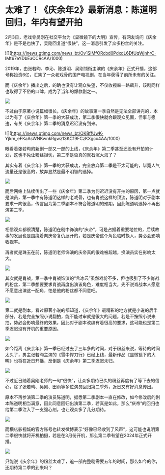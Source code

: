 # 太难了！《庆余年2》最新消息：陈道明回归，年内有望开拍

2月3日，老戏骨吴刚在社交平台为《显微镜下的大明》宣传，有网友询问《庆余年》是不是也快了，吴刚回复道“很快”，这一消息引发了众多粉丝的关注。

![](https://inews.gtimg.com/news_bt/Ov1SiMfORcbd0PdxdL6DfUqWjnhrC-
IMt67eYDbEaCCRcAA/1000)

2019年，由张若昀、李沁、陈道明、吴刚领衔主演的《庆余年》正式开播，这部号称投资6亿，汇集了一众老戏骨的国产电视剧，在当年获得了前所未有的关注。

而《庆余年》播出之后，的确也没有让观众失望，不仅收视率一路飙升，该剧同样也取得了不俗的口碑，成为了当年的爆款剧之一。

![](https://inews.gtimg.com/news_bt/O8gxjuL19_n0711nZbQ6kIbBFTeABVy8TohYbbglSHENcAA/1000)

不过由于原著小说篇幅很长，《庆余年》的故事第一季自然是无法全部讲完的，本以为有了《庆余年》第一季的大获成功，第二季很快就会跟观众见面，但事与愿违，有关《庆余年》第二季的消息迟迟没有到来。

![](https://inews.gtimg.com/news_bt/OKBffUwK-
Yjkm_eFKaAsWNKwnkRgwz13KC19FCzKXgcx4AA/1000)

眼看着张若昀的新剧一部又一部的上线，《庆余年》第二季甚至还没有开拍的计划，这也不免让粉丝担忧，第二季是否真的就石沉大海了？

其实有着《庆余年》第一季的大获成功，完全放弃第二季是不太可能的，毕竟人气流量还是很高的，放弃显然是最不明智的选择。

![](https://inews.gtimg.com/news_bt/OCi0BCqdflcBuQZxINWl8vXCmMo1wlXFx7HtBnq0PL9BkAA/1000)

而后网络上陆续传出了一些《庆余年》第二季为何迟迟没有开拍的原因，第一点就是演员，第一季中有陈道明这样的老戏骨，也有肖战这样的顶流，陈道明对于剧本要求一向很高，传言因为第二季剧本不符合陈道明的预期，因此陈道明选择不再出演第二季。

![](https://inews.gtimg.com/news_bt/OIVnKK9Qpmp6_gIlokTmHOQrkS2C_FPIx6KTm5SrPBG6QAA/1000)

相信观众都很清楚，陈道明在剧中饰演的“庆帝”，可是占据着重要地位的，后续故事的发展也是围绕着向庆帝复仇展开的，若是庆帝这个角色临时换人，势必会影响收视率。

再者就是珠玉在前，陈道明老师饰演的庆帝真的很难被超越，换演员实在影响太大。

![](https://inews.gtimg.com/news_bt/OM4ffWUC6Z9x8xKyUOTGFNuKOettKa-d7GOxKxMlOV0sAAA/1000)

其次就是肖战，第一季中肖战饰演的“言冰云”虽然戏份不多，但也吸引了不少肖战的粉丝，第二季想要要求肖战再度出演该角色，难度相当大，先不说肖战本人愿意不愿意出演这一配角，怕是他的粉丝都不同意吧。

![](https://inews.gtimg.com/news_bt/Ov30t0wV0kLRyfPAwXZhtNXpOBcirMrtScsqqhu5x4GVgAA/1000)

第二就是剧本，看过原著小说的都知道，《庆余年》最精彩的地方就是小说的后半部分，若是完全按照小说翻拍，能不能过审就是很大的问题，若是不按照小说来拍，势必会影响最终的效果，因此对于剧本改编有着很高的要求，这可能也是第二季迟迟没有开机的重要原因。

![](https://inews.gtimg.com/news_bt/O8vEohgpTvA3oJrBEd_83iXisnd6GuWFm1hhqcmOxRfmYAA/1000)

如今距离《庆余年》第一季已经过去了三年多的时间，对于粉丝来说，等待的时间太久了，男主张若昀主演的《雪中悍刀行》已经上线，最新作品《显微镜下的大明》也将在近日开播，反倒是《庆余年》第二季迟迟未归。

![](https://inews.gtimg.com/news_bt/OqCxUcQ5UCsRUXxtj_8EcwOgVUlq-v23Bd9OmEy0soHx8AA/1000)

不过近日随着吴刚老师的一句“很快”，让众多期待已久的粉丝再度有了等下去的信心，除了张若昀、吴刚、田雨等多位演员回归第二季外，近日又有好消息传出。

原本不再参演第二季的演员陈道明，据悉第二季剧本一直在修改，如今修改后的剧本陈道明相当满意，因此同意回归出演第二季，若真是如此，那么“庆帝”的回归也给第二季注入了一支强心剂，也让观众多了几分期待。

![](https://inews.gtimg.com/news_bt/OO9HU7amMrJep8l5rlnjcmlPRYFE8HlwytN6FU1FTL43UAA/1000)

而横店影视城的官方账号也转发微博表示“好像已经收到了风声”，这可能也说明第二季很快就将开机拍摄，若是在3月份开机，那么第二季有望在2024年正式开播。

![](https://inews.gtimg.com/news_bt/OT83tQmXoD1A52oaaTXOy5_zyjUHp27gTRQhh9kMxE3EYAA/1000)

只能说《庆余年》的粉丝太难了，追一部完整剧需要五年的时间，那么如今的你，还期待第二季的到来吗？

​

